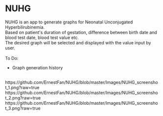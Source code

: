 # NUHG

NUHG is an app to generate graphs for Neonatal Unconjugated Hyperbilirubinemia.<br/>
Based on patient's duration of gestation, difference between birth date and blood test date, blood test value etc.<br/>
The desired graph will be selected and displayed with the value input by user.<br/>
<br/>
To Do:<br/>
<ul>
  <li>Graph generation history</li>
</ul>
<br/>
<img>https://github.com/ErnestFan/NUHG/blob/master/Images/NUHG_screenshot_1.png?raw=true</img>
<img>https://github.com/ErnestFan/NUHG/blob/master/Images/NUHG_screenshot_2.png?raw=true</img>
<img>https://github.com/ErnestFan/NUHG/blob/master/Images/NUHG_screenshot_3.png?raw=true</img>
